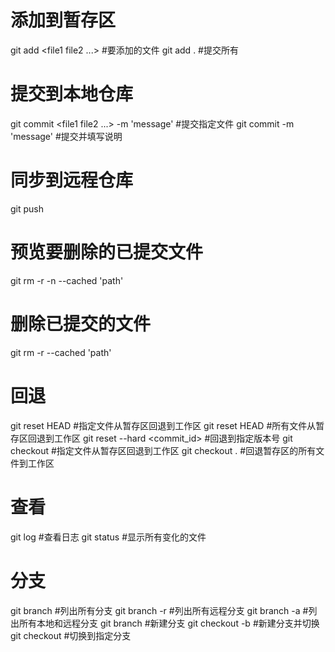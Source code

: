 # 添加到暂存区
  git add <file1 file2 ...>  #要添加的文件
  git add .  #提交所有

# 提交到本地仓库
  git commit <file1 file2 ...> -m 'message'  #提交指定文件
  git commit -m 'message' #提交并填写说明

# 同步到远程仓库
  git push

# 预览要删除的已提交文件
  git rm -r -n --cached 'path'

# 删除已提交的文件
  git rm -r --cached 'path'

# 回退
  git reset HEAD <file>  #指定文件从暂存区回退到工作区
  git reset HEAD  #所有文件从暂存区回退到工作区
  git reset --hard <commit_id>  #回退到指定版本号
  git checkout <file>  #指定文件从暂存区回退到工作区
  git checkout .  #回退暂存区的所有文件到工作区

# 查看
  git log  #查看日志
  git status  #显示所有变化的文件

# 分支
  git branch  #列出所有分支
  git branch -r  #列出所有远程分支
  git branch -a  #列出所有本地和远程分支
  git branch <branch-name>  #新建分支
  git checkout -b <branch-name> #新建分支并切换
  git checkout <branch-name>  #切换到指定分支